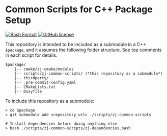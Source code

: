 # Common Scripts for C++ Package Setup

[![Bash Format](https://github.com/zongyaojin/zj-common-scripts/actions/workflows/bash-format.yml/badge.svg)](https://github.com/zongyaojin/zj-common-scripts/actions/workflows/bash-format.yml)
[![GitHub license](https://img.shields.io/badge/license-Apache--2.0-blue.svg)](https://github.com/zongyaojin/zj-base/blob/main/LICENSE)

This repository is intended to be included as a submodule in a C++ `$package`, and it assumes the following folder structure. See top comments in each script for details.

```text
$package/
    |-- cmake/zj-cmake/modules
    |-- scripts/zj-common-scripts/ (*this repository as a submodule*)
    |-- thirdparty/
    |-- .pre-commit-config.yaml
    |-- CMakeLists.txt
    |-- Doxyfile
```

To include this repository as a submodule:

```text
> cd $package
> git submodule add <repository_url> ./scripts/zj-common-scripts

# Install dependencies before doing anything else
> bash ./scripts/zj-common-scripts/zj-dependencies.bash
```

